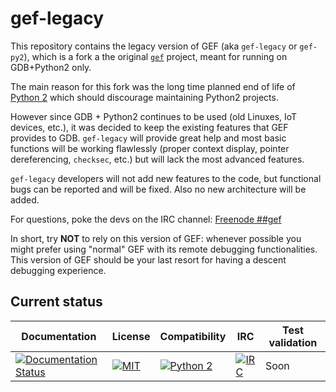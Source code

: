 # gef-legacy

This repository contains the legacy version of GEF (aka `gef-legacy` or `gef-py2`), which is a fork a the original [`gef`](https://github.com/hugsy/gef-legacy) project, meant for running on GDB+Python2 only.

The main reason for this fork was the long time planned end of life of [Python 2](https://pythonclock.org/) which should discourage maintaining Python2 projects.

However since GDB + Python2 continues to be used (old Linuxes, IoT devices, etc.), it was decided to keep the existing features that GEF provides to GDB. `gef-legacy` will provide great help and most basic functions will be working flawlessly (proper context display, pointer dereferencing, `checksec`, etc.) but will lack the most advanced features.

`gef-legacy` developers will not add new features to the code, but functional bugs can be reported and will be fixed. Also no new architecture will be added.

For questions, poke the devs on the IRC channel: [Freenode ##gef](https://webchat.freenode.net/?channels=##gef)

In short, try **NOT** to rely on this version of GEF: whenever possible you might prefer using "normal" GEF with its remote debugging functionalities. This version of GEF should be your last resort for having a descent debugging experience.



## Current status ##

| Documentation | License                                                                                                                                             | Compatibility                                                                                        | IRC                                                                                                                     | Test validation |
| ------------- | --------------------------------------------------------------------------------------------------------------------------------------------------- | ---------------------------------------------------------------------------------------------------- | ----------------------------------------------------------------------------------------------------------------------- | --------------- |
| [![Documentation Status](https://readthedocs.org/projects/gef-legacy/badge/?version=latest)](https://gef-legacy.readthedocs.io/en/latest/?badge=latest)          | [![MIT](https://img.shields.io/packagist/l/doctrine/orm.svg?maxAge=2592000?style=plastic)](https://github.com/hugsy/gef-legacy/blob/master/LICENSE) | [![Python 2](https://img.shields.io/badge/Python-2-green.svg)](https://github.com/hugsy/gef-legacy/) | [![IRC](https://img.shields.io/badge/freenode-%23%23gef-yellowgreen.svg)](https://webchat.freenode.net/?channels=##gef) | Soon            |



